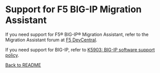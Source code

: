 # Support for F5 BIG-IP Migration Assistant

If you need support for F5® BIG-IP® Migration Assistant, refer to the Migration Assistant forum at [F5 DevCentral](https://devcentral.f5.com).

If you need support for BIG-IP, refer to [K5903: BIG-IP software support policy](https://support.f5.com/csp/article/K5903).

[Back to README](README.md)